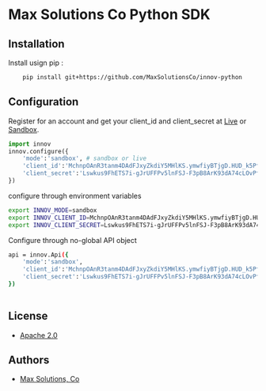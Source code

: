 # Max Solutions Co Python SDK

## Installation 
Install usign pip : 

```bash
    pip install git+https://github.com/MaxSolutionsCo/innov-python
```
## Configuration 
Register for an account and get your client_id and client_secret at [Live](https://max-solutions.co) or [Sandbox](https://api.sandbox.max-solutions.co).
```python 
import innov 
innov.configure({
    'mode':'sandbox', # sandbox or live
    'client_id':'MchnpOAnR3tanm4DAdFJxyZkdiY5MHlKS.ymwfiyBTjgD.HUD_k5Pf6Lf1cT0Jci',
    'client_secret':'Lswkus9FhETS7i-gJrUFFPv5lnFSJ-F3pB8ArK93dA74cLOvPfglZKJxIi9hl-44QbbqnsotLHSFk.F73gL-i3W0a5SqdivWXkUB76Yi9GaV6t7lNqsne2B6o4Mgl52b'
})
```

configure through environment variables 

```bash
export INNOV_MODE=sandbox   
export INNOV_CLIENT_ID=MchnpOAnR3tanm4DAdFJxyZkdiY5MHlKS.ymwfiyBTjgD.HUD_k5Pf6Lf1cT0Jci
export INNOV_CLIENT_SECRET=Lswkus9FhETS7i-gJrUFFPv5lnFSJ-F3pB8ArK93dA74cLOvPfglZKJxIi9hl-44QbbqnsotLHSFk.F73gL-i3W0a5SqdivWXkUB76Yi9GaV6t7lNqsne2B6o4Mgl52b
```
Configure through no-global API object 
```bash
api = innov.Api({
    'mode':'sandbox',
    'client_id':'MchnpOAnR3tanm4DAdFJxyZkdiY5MHlKS.ymwfiyBTjgD.HUD_k5Pf6Lf1cT0Jci',
    'client_secret':'Lswkus9FhETS7i-gJrUFFPv5lnFSJ-F3pB8ArK93dA74cLOvPfglZKJxIi9hl-44QbbqnsotLHSFk.F73gL-i3W0a5SqdivWXkUB76Yi9GaV6t7lNqsne2B6o4Mgl52b'
})
    
```


## License
* [Apache 2.0](LICENSE)
## Authors 
* [Max Solutions, Co](https://max-solutions.co)
